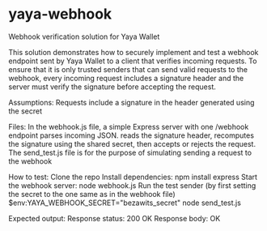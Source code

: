 # yaya-webhook
Webhook verification solution for Yaya Wallet

This solution demonstrates how to securely implement and test a webhook endpoint sent by Yaya Wallet to a client that verifies incoming requests.
To ensure that it is only trusted senders that can send valid requests to the webhook, every incoming request includes a signature header and the server must verify the signature before accepting the request.

Assumptions:
Requests include a signature in the header generated using the secret

Files:
In the webhook.js file, a simple Express server with one /webhook endpoint parses incoming JSON. reads the signature header, recomputes the signature using the shared secret, then accepts or rejects the request.
The send_test.js file is for the purpose of simulating sending a request to the webhook

How to test:
Clone the repo
Install dependencies:
npm install express
Start the webhook server:
node webhook.js
Run the test sender (by first setting the secret to the one same as in the webhook file)
$env:YAYA_WEBHOOK_SECRET="bezawits_secret"
node send_test.js

Expected output:
Response status: 200 OK
Response body: OK
